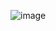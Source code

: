 ![image](https://external-content.duckduckgo.com/iu/?u=https%3A%2F%2Fwww.petinsurancereview.co.uk%2Fsites%2Fdefault%2Ffiles%2F2019-05%2FBeagle_Header%2520Image_2.jpg&f=1&nofb=1)

